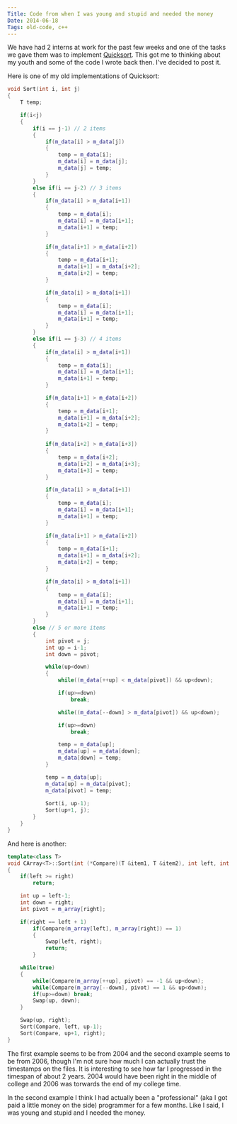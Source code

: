 ```yaml
---
Title: Code from when I was young and stupid and needed the money
Date: 2014-06-18
Tags: old-code, c++
---
```


We have had 2 interns at work for the past few weeks and one of the tasks we gave them was to implement [Quicksort](http://en.wikipedia.org/wiki/Quick_sort).
This got me to thinking about my youth and some of the code I wrote back then. I've decided to post it.

<!--more-->

Here is one of my old implementations of Quicksort:

```c++
void Sort(int i, int j)
{
	T temp;

	if(i<j)
	{
		if(i == j-1) // 2 items
		{
			if(m_data[i] > m_data[j])
			{
				temp = m_data[i];
				m_data[i] = m_data[j];
				m_data[j] = temp;
			}
		}
		else if(i == j-2) // 3 items
		{
			if(m_data[i] > m_data[i+1])
			{
				temp = m_data[i];
				m_data[i] = m_data[i+1];
				m_data[i+1] = temp;
			}

			if(m_data[i+1] > m_data[i+2])
			{
				temp = m_data[i+1];
				m_data[i+1] = m_data[i+2];
				m_data[i+2] = temp;
			}

			if(m_data[i] > m_data[i+1])
			{
				temp = m_data[i];
				m_data[i] = m_data[i+1];
				m_data[i+1] = temp;
			}
		}
		else if(i == j-3) // 4 items
		{
			if(m_data[i] > m_data[i+1])
			{
				temp = m_data[i];
				m_data[i] = m_data[i+1];
				m_data[i+1] = temp;
			}

			if(m_data[i+1] > m_data[i+2])
			{
				temp = m_data[i+1];
				m_data[i+1] = m_data[i+2];
				m_data[i+2] = temp;
			}
		
			if(m_data[i+2] > m_data[i+3])
			{
				temp = m_data[i+2];
				m_data[i+2] = m_data[i+3];
				m_data[i+3] = temp;
			}

			if(m_data[i] > m_data[i+1])
			{
				temp = m_data[i];
				m_data[i] = m_data[i+1];
				m_data[i+1] = temp;
			}

			if(m_data[i+1] > m_data[i+2])
			{
				temp = m_data[i+1];
				m_data[i+1] = m_data[i+2];
				m_data[i+2] = temp;
			}

			if(m_data[i] > m_data[i+1])
			{
				temp = m_data[i];
				m_data[i] = m_data[i+1];
				m_data[i+1] = temp;
			}
		}
		else // 5 or more items
		{
			int pivot = j;
			int up = i-1;
			int down = pivot;

			while(up<down)
			{
				while((m_data[++up] < m_data[pivot]) && up<down);

				if(up>=down)
					break;

				while((m_data[--down] > m_data[pivot]) && up<down);

				if(up>=down)
					break;

				temp = m_data[up];
				m_data[up] = m_data[down];
				m_data[down] = temp;
			}

			temp = m_data[up];
			m_data[up] = m_data[pivot];
			m_data[pivot] = temp;
		
			Sort(i, up-1);
			Sort(up+1, j);
		}
	}
}
```

And here is another:

```c++
template<class T>
void CArray<T>::Sort(int (*Compare)(T &item1, T &item2), int left, int right)
{
	if(left >= right)
		return;

	int up = left-1;
	int down = right;
	int pivot = m_array[right];

	if(right == left + 1)
		if(Compare(m_array[left], m_array[right]) == 1)
		{
			Swap(left, right);
			return;
		}

	while(true)
	{
		while(Compare(m_array[++up], pivot) == -1 && up<down);
		while(Compare(m_array[--down], pivot) == 1 && up<down); 
		if(up>=down) break;
		Swap(up, down);
	}

	Swap(up, right);
	Sort(Compare, left, up-1);
	Sort(Compare, up+1, right);
}
```

The first example seems to be from 2004 and the second example seems to be from 2006, though I'm not sure how
much I can actually trust the timestamps on the files. It is interesting to see how far I progressed in the
timespan of about 2 years. 2004 would have been right in the middle of college and 2006 was torwards the end
of my college time.

In the second example I think I had actually been a "professional" (aka I got paid a little money on the side) programmer
for a few months. Like I said, I was young and stupid and I needed the money.

